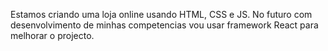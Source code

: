 Estamos criando uma loja online usando HTML, CSS e JS. No futuro com desenvolvimento de minhas competencias vou usar framework React para melhorar o projecto.
